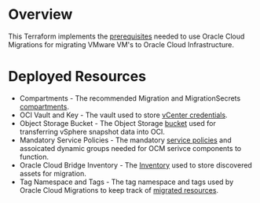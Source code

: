 # Overview
This Terraform implements the [prerequisites](https://docs.oracle.com/en-us/iaas/Content/cloud-migration/cloud-migration-get-started.htm#cloud-migration-prerequisites-ocm) needed to use Oracle Cloud Migrations for migrating VMware VM's to Oracle Cloud Infrastructure.

# Deployed Resources

- Compartments - The recommended Migration and MigrationSecrets [compartments](https://docs.oracle.com/en-us/iaas/Content/cloud-migration/cloud-migration-get-started.htm#cloud-migration-recommendations-compartments).  
- OCI Vault and Key - The vault used to store [vCenter credentials](https://docs.oracle.com/en-us/iaas/Content/cloud-migration/cloud-migration-remote-agent-appliance.htm#cloud-migration-vsphere-privileges).
- Object Storage Bucket - The Object Storage [bucket](https://docs.oracle.com/en-us/iaas/Content/cloud-migration/cloud-migration-understand-vm-replication.htm#cloud-migration-replication-bucket) used for transferring vSphere snapshot data into OCI.
- Mandatory Service Policies - The mandatory [service policies](https://docs.oracle.com/en-us/iaas/Content/cloud-migration/cloud-migration-servicepolicies.htm) and assoicated dynamic groups needed for OCM serivce components to function.
- Oracle Cloud Bridge Inventory - The [Inventory](https://docs.oracle.com/en-us/iaas/Content/cloud-migration/cloud-migration-inventory.htm) used to store discovered assets for migration.
- Tag Namespace and Tags - The tag namespace and tags used by Oracle Cloud Migrations to keep track of [migrated resources](https://docs.oracle.com/en-us/iaas/Content/cloud-migration/cloud-migration-get-started.htm#cloud-migration-prerequisites-ocm).